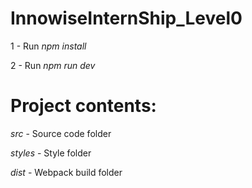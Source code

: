 # InnowiseInternShip_Level0
1 - Run *npm install*

2 - Run *npm run dev*

# Project contents:
*src* - Source code folder
  
   *styles* - Style folder
 
   *dist* - Webpack build folder 

